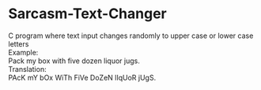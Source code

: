 # Sarcasm-Text-Changer
 C program where text input changes randomly to upper case or lower case letters  
Example:   
Pack my box with five dozen liquor jugs.  
Translation:  
PAcK mY bOx WiTh FiVe DoZeN lIqUoR jUgS.  
